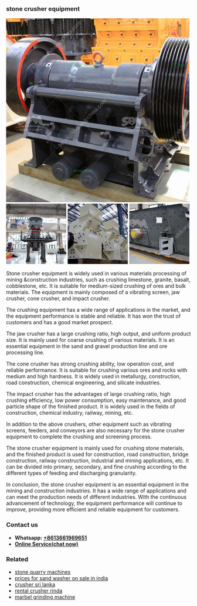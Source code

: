 <h3>stone crusher equipment</h3><img src='1702950523.jpg' alt=''><p>Stone crusher equipment is widely used in various materials processing of mining &construction industries, such as crushing limestone, granite, basalt, cobblestone, etc. It is suitable for medium-sized crushing of ores and bulk materials. The equipment is mainly composed of a vibrating screen, jaw crusher, cone crusher, and impact crusher.</p><p>The crushing equipment has a wide range of applications in the market, and the equipment performance is stable and reliable. It has won the trust of customers and has a good market prospect.</p><p>The jaw crusher has a large crushing ratio, high output, and uniform product size. It is mainly used for coarse crushing of various materials. It is an essential equipment in the sand and gravel production line and ore processing line.</p><p>The cone crusher has strong crushing ability, low operation cost, and reliable performance. It is suitable for crushing various ores and rocks with medium and high hardness. It is widely used in metallurgy, construction, road construction, chemical engineering, and silicate industries.</p><p>The impact crusher has the advantages of large crushing ratio, high crushing efficiency, low power consumption, easy maintenance, and good particle shape of the finished product. It is widely used in the fields of construction, chemical industry, railway, mining, etc.</p><p>In addition to the above crushers, other equipment such as vibrating screens, feeders, and conveyors are also necessary for the stone crusher equipment to complete the crushing and screening process.</p><p>The stone crusher equipment is mainly used for crushing stone materials, and the finished product is used for construction, road construction, bridge construction, railway construction, industrial and mining applications, etc. It can be divided into primary, secondary, and fine crushing according to the different types of feeding and discharging granularity.</p><p>In conclusion, the stone crusher equipment is an essential equipment in the mining and construction industries. It has a wide range of applications and can meet the production needs of different industries. With the continuous advancement of technology, the equipment performance will continue to improve, providing more efficient and reliable equipment for customers.</p><h3>Contact us</h3><ul><li><strong>Whatsapp:&nbsp;<a href="https://wa.me/8613661969651">+8613661969651</a></strong></li><li><a href="https://swt.shibang-china.com/?git&amp;zhl&amp;stone crusher equipment"><strong>Online Service(chat now)</strong></a></li></ul><h3>Related</h3><ul><li><a href='stone quarry machines.md'>stone quarry machines</a></li><li><a href='prices for sand washer on sale in india.md'>prices for sand washer on sale in india</a></li><li><a href='crusher sri lanka.md'>crusher sri lanka</a></li><li><a href='rental crusher rinda.md'>rental crusher rinda</a></li><li><a href='marbel grinding machine.md'>marbel grinding machine</a></li></ul>